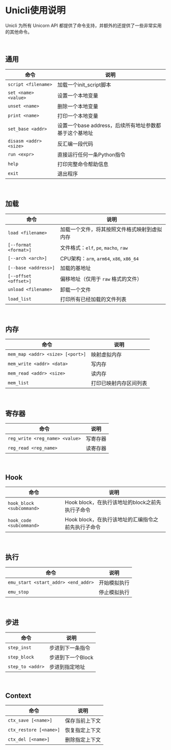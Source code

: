 # Unicli使用说明

Unicli 为所有 Unicorn API 都提供了命令支持，并额外的还提供了一些非常实用的其他命令。

​                   

## 通用

| 命令                   | 说明                                                   |
| ---------------------- | ------------------------------------------------------ |
| `script <filename>`    | 加载一个init_script脚本                                |
| `set <name> <value>`   | 设置一个本地变量                                       |
| `unset <name>`         | 删除一个本地变量                                       |
| `print <name>`         | 打印一个本地变量                                       |
| `set_base <addr>`      | 设置一个base address，后续所有地址参数都基于这个基地址 |
| `disasm <addr> <size>` | 反汇编一段代码                                         |
| `run <expr>`           | 直接运行任何一条Python指令                             |
| `help`                 | 打印完整命令帮助信息                                   |
| `exit`                 | 退出程序                                               |

​                     

## 加载

| 命令                  | 说明                                         |
| --------------------- | -------------------------------------------- |
| `load <filename>`     | 加载一个文件，将其按照文件格式映射到虚拟内存 |
| `[--format <format>]` | 文件格式：`elf`, `pe`, `macho`, `raw`        |
| `[--arch <arch>]`     | CPU架构：`arm`, `arm64`, `x86`, `x86_64`     |
| `[--base <address>]`  | 加载的基地址                                 |
| `[--offset <offset>]` | 偏移地址（仅用于 `raw` 格式的文件）          |
| `unload <filename>`   | 卸载一个文件                                 |
| `load_list`           | 打印所有已经加载的文件列表                   |

​           

## 内存

| 命令                             | 说明                   |
| -------------------------------- | ---------------------- |
| `mem_map <addr> <size> [<port>]` | 映射虚拟内存           |
| `mem_write <addr> <data>`        | 写内存                 |
| `mem_read <addr> <size>`         | 读内存                 |
| `mem_list`                       | 打印已映射内存区间列表 |

​              

## 寄存器

| 命令                           | 说明     |
| ------------------------------ | -------- |
| `reg_write <reg_name> <value>` | 写寄存器 |
| `reg_read <reg_name>`          | 读寄存器 |

​               

## Hook

| 命令                      | 说明                                               |
| ------------------------- | -------------------------------------------------- |
| `hook_block <subcommand>` | Hook block，在执行该地址的block之前先执行子命令    |
| `hook_code <subcommand>`  | Hook block，在执行该地址的汇编指令之前先执行子命令 |

​            

## 执行

| 命令                                | 说明         |
| ----------------------------------- | ------------ |
| `emu_start <start_addr> <end_addr>` | 开始模拟执行 |
| `emu_stop`                          | 停止模拟执行 |

​           

## 步进

| 命令             | 说明              |
| ---------------- | ----------------- |
| `step_inst`      | 步进到下一条指令  |
| `step_block`     | 步进到下一个Block |
| `step_to <addr>` | 步进到指定地址    |

​          

## Context

| 命令                   | 说明           |
| ---------------------- | -------------- |
| `ctx_save [<name>]`    | 保存当前上下文 |
| `ctx_restore [<name>]` | 恢复指定上下文 |
| `ctx_del [<name>]`     | 删除指定上下文 |


